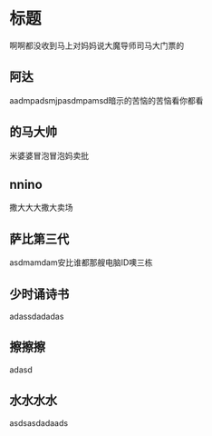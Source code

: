 # 标题
啊啊都没收到马上对妈妈说大魔导师司马大门票的

## 阿达
aadmpadsmjpasdmpamsd暗示的苦恼的苦恼看你都看

## 的马大帅
米婆婆冒泡冒泡妈卖批

## nnino 
撒大大大撒大卖场


## 萨比第三代
asdmamdam安比谁都那艘电脑ID噢三栋

## 少时诵诗书
adassdadadas

## 擦擦擦
adasd

## 水水水水
asdsasdadaads


